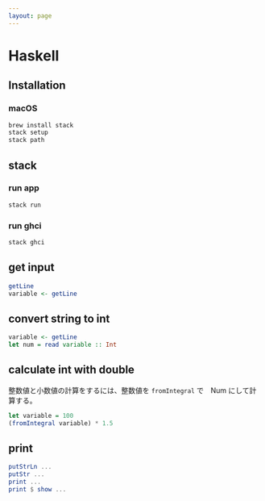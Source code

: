 ```yaml
---
layout: page
---
```


# Haskell

## Installation

### macOS

```sh
brew install stack
stack setup
stack path
```

## stack

### run app

```sh
stack run
```

### run ghci

```sh
stack ghci
```

## get input

```haskell
getLine
variable <- getLine
```

## convert string to int

```haskell
variable <- getLine
let num = read variable :: Int
```

## calculate int with double

整数値と小数値の計算をするには、整数値を `fromIntegral` で　Num にして計算する。

```haskell
let variable = 100
(fromIntegral variable) * 1.5
```

## print

```haskell
putStrLn ...
putStr ...
print ...
print $ show ...
```
